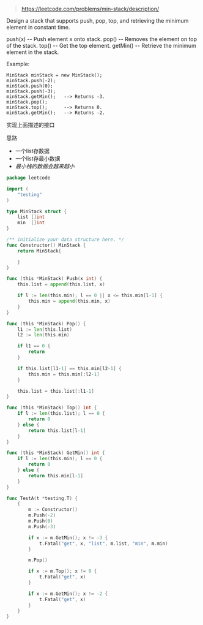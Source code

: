 > https://leetcode.com/problems/min-stack/description/


Design a stack that supports push, pop, top, and retrieving the minimum element in constant time.

push(x) -- Push element x onto stack.
pop() -- Removes the element on top of the stack.
top() -- Get the top element.
getMin() -- Retrieve the minimum element in the stack.

Example:
```
MinStack minStack = new MinStack();
minStack.push(-2);
minStack.push(0);
minStack.push(-3);
minStack.getMin();   --> Returns -3.
minStack.pop();
minStack.top();      --> Returns 0.
minStack.getMin();   --> Returns -2.
```

实现上面描述的接口

思路
* 一个list存数据
* 一个list存最小数据
* *最小栈的数据会越来越小*

```go
package leetcode

import (
	"testing"
)

type MinStack struct {
	list []int
	min  []int
}

/** initialize your data structure here. */
func Constructor() MinStack {
	return MinStack{

	}
}

func (this *MinStack) Push(x int) {
	this.list = append(this.list, x)

	if l := len(this.min); l == 0 || x <= this.min[l-1] {
		this.min = append(this.min, x)
	}
}

func (this *MinStack) Pop() {
	l1 := len(this.list)
	l2 := len(this.min)

	if l1 == 0 {
		return
	}

	if this.list[l1-1] == this.min[l2-1] {
		this.min = this.min[:l2-1]
	}

	this.list = this.list[:l1-1]
}

func (this *MinStack) Top() int {
	if l := len(this.list); l == 0 {
		return 0
	} else {
		return this.list[l-1]
	}
}

func (this *MinStack) GetMin() int {
	if l := len(this.min); l == 0 {
		return 0
	} else {
		return this.min[l-1]
	}
}

func TestA(t *testing.T) {
	{
		m := Constructor()
		m.Push(-2)
		m.Push(0)
		m.Push(-3)

		if x := m.GetMin(); x != -3 {
			t.Fatal("get", x, "list", m.list, "min", m.min)
		}

		m.Pop()

		if x := m.Top(); x != 0 {
			t.Fatal("get", x)
		}

		if x := m.GetMin(); x != -2 {
			t.Fatal("get", x)
		}
	}
}

```